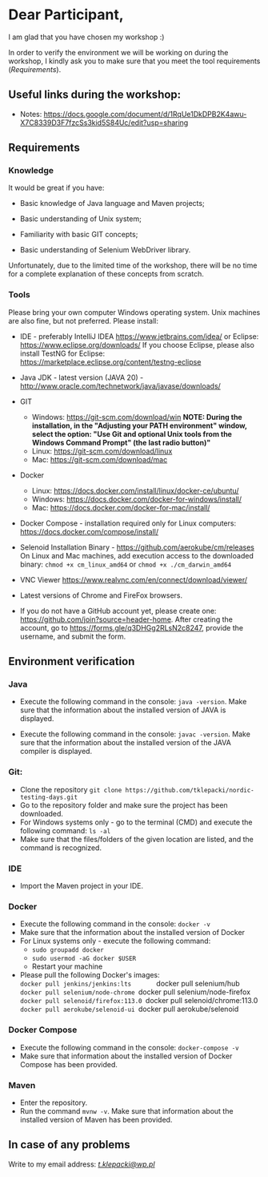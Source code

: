 
# Dear Participant,

I am glad that you have chosen my workshop :)

In order to verify the environment we will be working on during the workshop, I kindly ask you to make sure that you meet the tool requirements (*Requirements*).

## Useful links during the workshop:

- Notes:
  https://docs.google.com/document/d/1RqUe1DkDPB2K4awu-X7C8339D3F7fzcSs3kid5S84Uc/edit?usp=sharing

## Requirements

### Knowledge

It would be great if you have:

- Basic knowledge of Java language and Maven projects;

- Basic understanding of Unix system;

- Familiarity with basic GIT concepts;

- Basic understanding of Selenium WebDriver library.

Unfortunately, due to the limited time of the workshop, there will be no time for a complete explanation of these concepts from scratch.

### Tools

Please bring your own computer Windows operating system. Unix machines are also fine, but not preferred. Please install:

- IDE - preferably IntelliJ IDEA https://www.jetbrains.com/idea/ or Eclipse: https://www.eclipse.org/downloads/ If you choose Eclipse, please also install TestNG for Eclipse: https://marketplace.eclipse.org/content/testng-eclipse

- Java JDK - latest version (JAVA 20) - http://www.oracle.com/technetwork/java/javase/downloads/

- GIT 
  - Windows: https://git-scm.com/download/win 
  **NOTE: During the installation, in the "Adjusting your PATH environment" window, select the option: "Use Git and optional Unix tools from the Windows Command Prompt" (the last radio button)"**
  - Linux: https://git-scm.com/download/linux
  - Mac: https://git-scm.com/download/mac

- Docker
  - Linux: https://docs.docker.com/install/linux/docker-ce/ubuntu/
  - Windows: https://docs.docker.com/docker-for-windows/install/
  - Mac: https://docs.docker.com/docker-for-mac/install/

- Docker Compose - installation required only for Linux computers: https://docs.docker.com/compose/install/

- Selenoid Installation Binary - https://github.com/aerokube/cm/releases 
  On Linux and Mac machines, add execution access to the downloaded binary: `chmod +x cm_linux_amd64` or `chmod +x ./cm_darwin_amd64`
  
- VNC Viewer https://www.realvnc.com/en/connect/download/viewer/

- Latest versions of Chrome and FireFox browsers.

- If you do not have a GitHub account yet, please create one: https://github.com/join?source=header-home. After creating the account, go to https://forms.gle/q3DHGg2RLsN2c8247, provide the username, and submit the form.

## Environment verification

### Java

- Execute the following command in the console: `java -version`. Make sure that the information about the installed version of JAVA is displayed.

- Execute the following command in the console: `javac -version`. Make sure that the information about the installed version of the JAVA compiler is displayed.

### Git:

- Clone the repository `git clone https://github.com/tklepacki/nordic-testing-days.git`
- Go to the repository folder and make sure the project has been downloaded.
- For Windows systems only - go to the terminal (CMD) and execute the following command: `ls -al`
- Make sure that the files/folders of the given location are listed, and the command is recognized.

### IDE

- Import the Maven project in your IDE.

### Docker

- Execute the following command in the console: `docker -v`
- Make sure that the information about the installed version of Docker
- For Linux systems only - execute the following command:
  - `sudo groupadd docker`
  - `sudo usermod -aG docker $USER`
  - Restart your machine
- Please pull the following Docker's images:  
`docker pull jenkins/jenkins:lts      
`docker pull selenium/hub
`docker pull selenium/node-chrome
`docker pull selenium/node-firefox
`docker pull selenoid/firefox:113.0
`docker pull selenoid/chrome:113.0
`docker pull aerokube/selenoid-ui
`docker pull aerokube/selenoid 

### Docker Compose

- Execute the following command in the console: `docker-compose -v`
- Make sure that information about the installed version of Docker Compose has been provided.

### Maven

- Enter the repository.
- Run the command `mvnw -v`. Make sure that information about the installed version of Maven has been provided.

## In case of any problems
Write to my email address: *t.klepacki@wp.pl*
